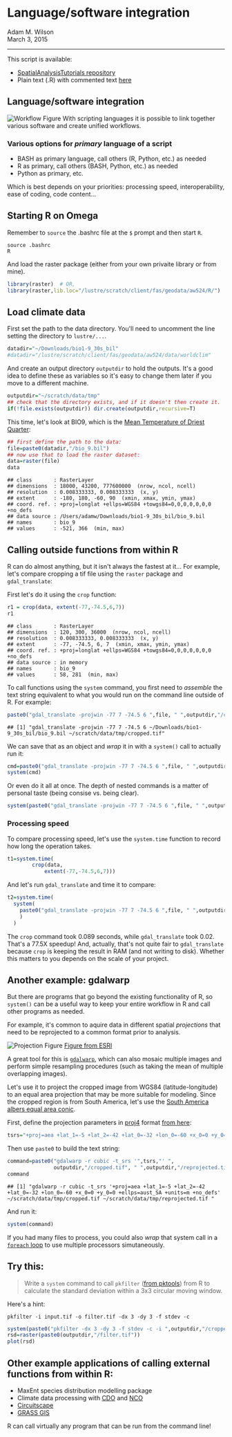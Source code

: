 # Language/software integration
Adam M. Wilson  
March 3, 2015  




----

This script is available:

  * [SpatialAnalysisTutorials repository](http://github.com/adammwilson/SpatialAnalysisTutorials/blob/master/R_RasterIntroduction)
  * Plain text (.R) with commented text 
  [here](https://raw.githubusercontent.com/adammwilson/SpatialAnalysisTutorials/master/R_RasterIntroduction/R_CallingOutsideFunctions.R)

## Language/software integration
![Workflow Figure](Workflow.png)
With scripting languages it is possible to link together various software and create unified workflows.

### Various options for _primary_ language of a script

* BASH as primary language, call others (R, Python, etc.) as needed
* R as primary, call others (BASH, Python, etc.) as needed
* Python as primary, etc.

Which is best depends on your priorities:  processing speed, interoperability, ease of coding, code content...

## Starting R on Omega

Remember to `source` the .bashrc file at the `$` prompt and then start `R`.
```{}
source .bashrc
R
```

And load the raster package (either from your own privaite library or from mine).

```r
library(raster)  # OR, 
library(raster,lib.loc="/lustre/scratch/client/fas/geodata/aw524/R/")
```

## Load climate data

First set the path to the data directory.  You'll need to uncomment the line setting the directory to `lustre/...`.


```r
datadir="~/Downloads/bio1-9_30s_bil"
#datadir="/lustre/scratch/client/fas/geodata/aw524/data/worldclim"
```

And create an output directory `outputdir` to hold the outputs.  It's a good idea to define these as variables so it's easy to change them later if you move to a different machine.  

```r
outputdir="~/scratch/data/tmp"
## check that the directory exists, and if it doesn't then create it.
if(!file.exists(outputdir)) dir.create(outputdir,recursive=T)
```

This time, let's look at BIO9, which is the [Mean Temperature of Driest Quarter](http://www.worldclim.org/bioclim):

```r
## first define the path to the data:
file=paste0(datadir,"/bio_9.bil") 
## now use that to load the raster dataset:
data=raster(file)
data
```

```
## class       : RasterLayer 
## dimensions  : 18000, 43200, 777600000  (nrow, ncol, ncell)
## resolution  : 0.008333333, 0.008333333  (x, y)
## extent      : -180, 180, -60, 90  (xmin, xmax, ymin, ymax)
## coord. ref. : +proj=longlat +ellps=WGS84 +towgs84=0,0,0,0,0,0,0 +no_defs 
## data source : /Users/adamw/Downloads/bio1-9_30s_bil/bio_9.bil 
## names       : bio_9 
## values      : -521, 366  (min, max)
```


## Calling outside functions from within R
R can do almost anything, but it isn't always the fastest at it...  For example, let's compare cropping a tif file using the `raster` package and `gdal_translate`:

First let's do it using the `crop` function:

```r
r1 = crop(data, extent(-77,-74.5,6,7))
r1
```

```
## class       : RasterLayer 
## dimensions  : 120, 300, 36000  (nrow, ncol, ncell)
## resolution  : 0.008333333, 0.008333333  (x, y)
## extent      : -77, -74.5, 6, 7  (xmin, xmax, ymin, ymax)
## coord. ref. : +proj=longlat +ellps=WGS84 +towgs84=0,0,0,0,0,0,0 +no_defs 
## data source : in memory
## names       : bio_9 
## values      : 58, 281  (min, max)
```


To call functions using the `system` command, you first need to _assemble_ the text string equivalent to what you would run on the command line outside of R.  For example:

```r
paste0("gdal_translate -projwin -77 7 -74.5 6 ",file, " ",outputdir,"/cropped.tif")
```

```
## [1] "gdal_translate -projwin -77 7 -74.5 6 ~/Downloads/bio1-9_30s_bil/bio_9.bil ~/scratch/data/tmp/cropped.tif"
```

We can save that as an object and _wrap_ it in with a `system()` call to actually run it:

```r
cmd=paste0("gdal_translate -projwin -77 7 -74.5 6 ",file, " ",outputdir,"/cropped.tif")
system(cmd)
```

Or even do it all at once.  The depth of nested commands is a matter of personal taste (being consise vs. being clear).  

```r
system(paste0("gdal_translate -projwin -77 7 -74.5 6 ",file, " ",outputdir,"/cropped.tif"))
```


### Processing speed

To compare processing speed, let's use the `system.time` function to record how long the operation takes.  

```r
t1=system.time(
        crop(data,
            extent(-77,-74.5,6,7)))
```

And let's run `gdal_translate` and time it to compare:

```r
t2=system.time(
  system(
    paste0("gdal_translate -projwin -77 7 -74.5 6 ",file, " ",outputdir,"/cropped.tif")
    )
  )
```

The `crop` command took 0.089 seconds, while `gdal_translate` took 0.02.  That's a 77.5X speedup!  And, actually, that's not quite fair to `gdal_translate` because `crop` is keeping the result in RAM (and not writing to disk).  Whether this matters to you depends on the scale of your project.


## Another example: gdalwarp
But there are programs that go beyond the existing functionality of R, so `system()` can be a useful way to keep your entire workflow in R and call other programs as needed.  

For example, it's common to aquire data in different spatial _projections_ that need to be reprojected to a common format prior to analysis.

![Projection Figure](projection.png) [Figure from ESRI](http://webhelp.esri.com/arcgisexplorer/2012/en/map_projections.htm)

A great tool for this is [`gdalwarp`](http://www.gdal.org/gdalwarp.html), which can also mosaic multiple images and perform simple resampling procedures (such as taking the mean of multiple overlapping images).

Let's use it to project the cropped image from WGS84 (latitude-longitude) to an equal area projection that may be more suitable for modeling.  Since the cropped region is from South America, let's use the [South America albers equal area conic](http://spatialreference.org/ref/esri/south-america-albers-equal-area-conic/).  

First, define the projection parameters in [proj4](http://trac.osgeo.org/proj/) format [from here](http://spatialreference.org/ref/esri/south-america-albers-equal-area-conic/):

```r
tsrs="+proj=aea +lat_1=-5 +lat_2=-42 +lat_0=-32 +lon_0=-60 +x_0=0 +y_0=0 +ellps=aust_SA +units=m +no_defs"
```

Then use `paste0` to build the text string:

```r
command=paste0("gdalwarp -r cubic -t_srs '",tsrs,"' ",
               outputdir,"/cropped.tif", " ",outputdir,"/reprojected.tif ")
command
```

```
## [1] "gdalwarp -r cubic -t_srs '+proj=aea +lat_1=-5 +lat_2=-42 +lat_0=-32 +lon_0=-60 +x_0=0 +y_0=0 +ellps=aust_SA +units=m +no_defs' ~/scratch/data/tmp/cropped.tif ~/scratch/data/tmp/reprojected.tif "
```

And run it:

```r
system(command)
```

If you had many files to process, you could also  _wrap_ that system call in a [`foreach` loop](http://trac.osgeo.org/proj/) to use multiple processors simutaneously.  

## Try this:
> Write a `system` command to call `pkfilter` ([from pktools](http://pktools.nongnu.org/html/md_pkfilter.html)) from R to calculate the standard deviation within a 3x3 circular moving window. 

Here's a hint:

```
pkfilter -i input.tif -o filter.tif -dx 3 -dy 3 -f stdev -c
```


```r
system(paste0("pkfilter -dx 3 -dy 3 -f stdev -c -i ",outputdir,"/cropped.tif -o ",outputdir,"/filter.tif"))
rsd=raster(paste0(outputdir,"/filter.tif"))
plot(rsd)
```


## Other example applications of calling external functions from within R:

* MaxEnt species distribution modelling package
* Climate data processing with [CDO](https://code.zmaw.de/projects/cdo) and [NCO](http://nco.sourceforge.net)
* [Circuitscape](http://www.circuitscape.org)
* [GRASS GIS](http://grass.osgeo.org)

R can call virtually any program that can be run from the command line!
